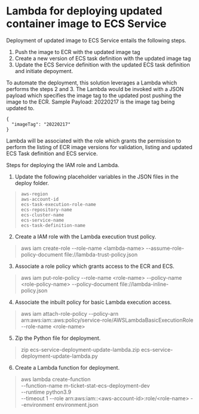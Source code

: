 # Lambda for deploying updated container image to ECS Service 

Deployment of updated image to ECS Service entails the following steps. 
1. Push the image to ECR with the updated image tag 
2. Create a new version of ECS task definition with the updated image tag
3. Update the ECS Service definition with the updated ECS task definition and initiate depoyment. 

To automate the deployment, this solution leverages a Lambda which performs the steps 2 and 3. The Lambda would be invoked with a JSON payload which specifies the image tag to the updated post pushing the image to the ECR. 
Sample Payload: 20220217 is the image tag being updated to. 

    {
      "imageTag": "20220217"
    }

Lambda will be associated with the role which grants the permission to perform the listing of ECR image versions for validation, listing and updated ECS Task definition and ECS service.

Steps for deploying the IAM role and Lambda. 

1. Update the following placeholder variables in the JSON files in the deploy folder. 
>     aws-region
>     aws-account-id
>     ecs-task-execution-role-name
>     ecs-repository-name
>     ecs-cluster-name
>     ecs-service-name
>     ecs-task-definition-name

2. Create a IAM role with the Lambda execution trust policy.

> aws iam create-role --role-name \<lambda-name> --assume-role-policy-document file://lambda-trust-policy.json

3. Associate a role policy which grants access to the ECR and ECS. 

> aws iam put-role-policy --role-name \<role-name> --policy-name \<role-policy-name> --policy-document file://lambda-inline-policy.json

4. Associate the inbuilt policy for basic Lambda execution access. 

> aws iam attach-role-policy --policy-arn arn:aws:iam::aws:policy/service-role/AWSLambdaBasicExecutionRole --role-name \<role-name>

5. Zip the Python file for deployment.

> zip ecs-service-deployment-update-lambda.zip ecs-service-deployment-update-lambda.py

6. Create a Lambda function for deployment.

> aws lambda create-function \
> --function-name m-ticket-stat-ecs-deployment-dev \
> --runtime python3.9 \
> --timeout 1
> --role arn:aws:iam::\<aws-account-id>:role/\<role-name>
> --environment environment.json

